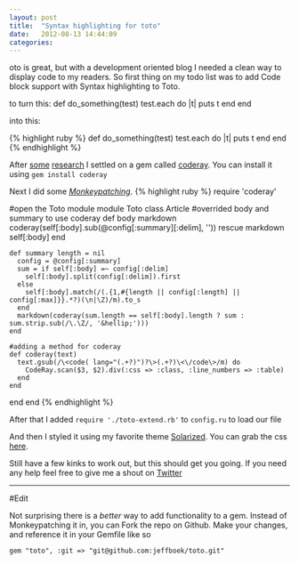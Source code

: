 ```yaml
---
layout: post
title:  "Syntax highlighting for toto"
date:   2012-08-13 14:44:09
categories:
---
```


oto is great, but with a development oriented blog I needed a clean way to display code to my readers.
So first thing on my todo list was to add Code block support with Syntax highlighting to Toto.

to turn this:
    def do_something(test)
      test.each do |t|
        puts t
      end
    end

into this:

{% highlight ruby %}
def do_something(test)
  test.each do |t|
    puts t
  end
end
{% endhighlight %}

After [some](https://www.ruby-toolbox.com/categories/syntax_highlighting) [research](http://railscasts.com/episodes/207-syntax-highlighting?view=asciicast   ) I settled on a gem called [coderay](http://coderay.rubychan.de/).
You can install it using `gem install coderay`

Next I did some _[Monkeypatching](http://www.codinghorror.com/blog/2008/07/monkeypatching-for-humans.html)_.
{% highlight ruby %}
require 'coderay'

#open the Toto module
module Toto
  class Article
    #overrided body and summary to use coderay
    def body
      markdown coderay(self[:body].sub(@config[:summary][:delim], '')) rescue markdown self[:body]
    end

    def summary length = nil
      config = @config[:summary]
      sum = if self[:body] =~ config[:delim]
        self[:body].split(config[:delim]).first
      else
        self[:body].match(/(.{1,#{length || config[:length] || config[:max]}}.*?)(\n|\Z)/m).to_s
      end
      markdown(coderay(sum.length == self[:body].length ? sum : sum.strip.sub(/\.\Z/, '&hellip;')))     
    end

    #adding a method for coderay
    def coderay(text)
      text.gsub(/\<code( lang="(.+?)")?\>(.+?)\<\/code\>/m) do
        CodeRay.scan($3, $2).div(:css => :class, :line_numbers => :table)
      end
    end
  end
end
{% endhighlight %}

After that I added `require './toto-extend.rb'` to `config.ru` to load our file


And then I styled it using my favorite theme [Solarized](http://ethanschoonover.com/solarized). You can grab the css [here](/css/coderay.css).

Still have a few kinks to work out, but this should get you going. If you need any help feel free to give me a shout on [Twitter](http://twitter.com/jeffboek)

***

#Edit

Not surprising there is a *better* way to add functionality to a gem. Instead of Monkeypatching it in, you can Fork the repo on Github. Make your changes, and reference it in your Gemfile like so


`gem "toto", :git => "git@github.com:jeffboek/toto.git"`